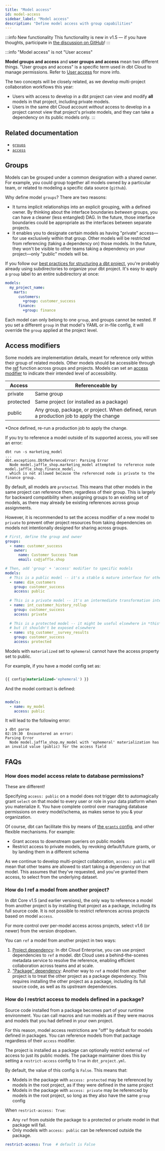 ```yaml
---
title: "Model access"
id: model-access
sidebar_label: "Model access"
description: "Define model access with group capabilities"
---
```


<VersionBlock lastVersion="1.5">

:::info New functionality
This functionality is new in v1.5 — if you have thoughts, participate in [the discussion on GitHub](https://github.com/dbt-labs/dbt-core/discussions/6730)!
:::

:::info "Model access" is not "User access"

**Model groups and access** and **user groups and access** mean two different things. "User groups and access" is a specific term used in dbt Cloud to manage permissions. Refer to [User access](/docs/cloud/manage-access/about-user-access) for more info.

The two concepts will be closely related, as we develop multi-project collaboration workflows this year:
- Users with access to develop in a dbt project can view and modify **all** models in that project, including private models.
- Users in the same dbt Cloud account _without_ access to develop in a project cannot view that project's private models, and they can take a dependency on its public models only.
:::

</VersionBlock>


## Related documentation
* [`groups`](/docs/build/groups)
* [`access`](/reference/resource-configs/access)

## Groups

Models can be grouped under a common designation with a shared owner. For example, you could group together all models owned by a particular team, or related to modeling a specific data source (`github`).

Why define model `groups`? There are two reasons:
- It turns implicit relationships into an explicit grouping, with a defined owner. By thinking about the interface boundaries _between_ groups, you can have a cleaner (less entangled) DAG. In the future, those interface boundaries could be appropriate as the interfaces between separate projects.
- It enables you to designate certain models as having "private" access—for use exclusively within that group. Other models will be restricted from referencing (taking a dependency on) those models. In the future, they won't be visible to other teams taking a dependency on your project—only "public" models will be.

If you follow our [best practices for structuring a dbt project](/best-practices/how-we-structure/1-guide-overview), you're probably already using subdirectories to organize your dbt project. It's easy to apply a `group` label to an entire subdirectory at once:

<File name="dbt_project.yml">

```yml
models:
  my_project_name:
    marts:
      customers:
        +group: customer_success
      finance:
        +group: finance
```

</File>

Each model can only belong to one `group`, and groups cannot be nested. If you set a different `group` in that model's YAML or in-file config, it will override the `group` applied at the project level.

## Access modifiers

Some models are implementation details, meant for reference only within their group of related models. Other models should be accessible through the [ref](/reference/dbt-jinja-functions/ref) function across groups and projects. Models can set an [access modifier](https://en.wikipedia.org/wiki/Access_modifiers) to indicate their intended level of accessibility.

| Access    | Referenceable by                       |
|-----------|----------------------------------------|
| private   | Same group                             |
| protected | Same project (or installed as a package) |
| public    | Any group, package, or project. When defined, rerun a production job to apply the change |
*Once defined, re-run a production job to apply the change.

If you try to reference a model outside of its supported access, you will see an error:

```shell
dbt run -s marketing_model
...
dbt.exceptions.DbtReferenceError: Parsing Error
  Node model.jaffle_shop.marketing_model attempted to reference node model.jaffle_shop.finance_model, 
  which is not allowed because the referenced node is private to the finance group.
```

By default, all models are `protected`. This means that other models in the same project can reference them, regardless of their group. This is largely for backward compatibility when assigning groups to an existing set of models, as there may already be existing references across group assignments.

However, it is recommended to set the access modifier of a new model to `private` to prevent other project resources from taking dependencies on models not intentionally designed for sharing across groups.

<File name="models/marts/customers.yml">

```yaml
# First, define the group and owner
groups:
  - name: customer_success
    owner:
      name: Customer Success Team
      email: cx@jaffle.shop

# Then, add 'group' + 'access' modifier to specific models
models:
  # This is a public model -- it's a stable & mature interface for other teams/projects
  - name: dim_customers
    group: customer_success
    access: public
    
  # This is a private model -- it's an intermediate transformation intended for use in this context *only*
  - name: int_customer_history_rollup
    group: customer_success
    access: private
    
  # This is a protected model -- it might be useful elsewhere in *this* project,
  # but it shouldn't be exposed elsewhere
  - name: stg_customer__survey_results
    group: customer_success
    access: protected
```

</File>

<VersionBlock firstVersion="1.6">

Models with `materialized` set to `ephemeral` cannot have the access property set to public.

For example, if you have a model config set as:

<File name="models/my_model.sql">

```sql

{{ config(materialized='ephemeral') }}

```

</File>

And the model contract is defined:

<File name="models/my_project.yml">

```yaml

models:
  - name: my_model
    access: public

```

</File>

It will lead to the following error:

```
❯ dbt parse
02:19:30  Encountered an error:
Parsing Error
  Node model.jaffle_shop.my_model with 'ephemeral' materialization has an invalid value (public) for the access field
```

</VersionBlock>

## FAQs

### How does model access relate to database permissions?

These are different!

Specifying `access: public` on a model does not trigger dbt to automagically grant `select` on that model to every user or role in your data platform when you materialize it. You have complete control over managing database permissions on every model/schema, as makes sense to you & your organization.

Of course, dbt can facilitate this by means of [the `grants` config](/reference/resource-configs/grants), and other flexible mechanisms. For example:
- Grant access to downstream queriers on public models
- Restrict access to private models, by revoking default/future grants, or by landing them in a different schema

As we continue to develop multi-project collaboration, `access: public` will mean that other teams are allowed to start taking a dependency on that model. This assumes that they've requested, and you've granted them access, to select from the underlying dataset.

### How do I ref a model from another project?

<VersionBlock lastVersion="1.5">

In dbt Core v1.5 (and earlier versions), the only way to reference a model from another project is by installing that project as a package, including its full source code. It is not possible to restrict references across projects based on model `access`.

For more control over per-model access across projects, select v1.6 (or newer) from the version dropdown.

</VersionBlock>

<VersionBlock firstVersion="1.6">

You can `ref` a model from another project in two ways:
1. [Project dependency](/docs/collaborate/govern/project-dependencies): In dbt Cloud Enterprise, you can use project dependencies to `ref`  a model. dbt Cloud uses a behind-the-scenes metadata service to resolve the reference, enabling efficient collaboration across teams and at scale.
2. ["Package" dependency](/docs/build/packages): Another way to `ref` a model from another project is to treat the other project as a package dependency. This requires installing the other project as a package, including its full source code, as well as its upstream dependencies.

### How do I restrict access to models defined in a package?

Source code installed from a package becomes part of your runtime environment. You can call macros and run models as if they were macros and models that you had defined in your own project.

For this reason, model access restrictions are "off" by default for models defined in packages. You can reference models from that package regardless of their `access` modifier.

The project is installed as a package can optionally restrict external `ref` access to just its public models. The package maintainer does this by setting a `restrict-access` config to `True` in `dbt_project.yml`.

By default, the value of this config is `False`. This means that:
- Models in the package with `access: protected` may be referenced by models in the root project, as if they were defined in the same project
- Models in the package with `access: private` may be referenced by models in the root project, so long as they also have the same `group` config

When `restrict-access: True`:
- Any `ref` from outside the package to a protected or private model in that package will fail.
- Only models with `access: public` can be referenced outside the package.

<File name="dbt_project.yml">

```yml
restrict-access: True  # default is False
```

</File>

</VersionBlock>
